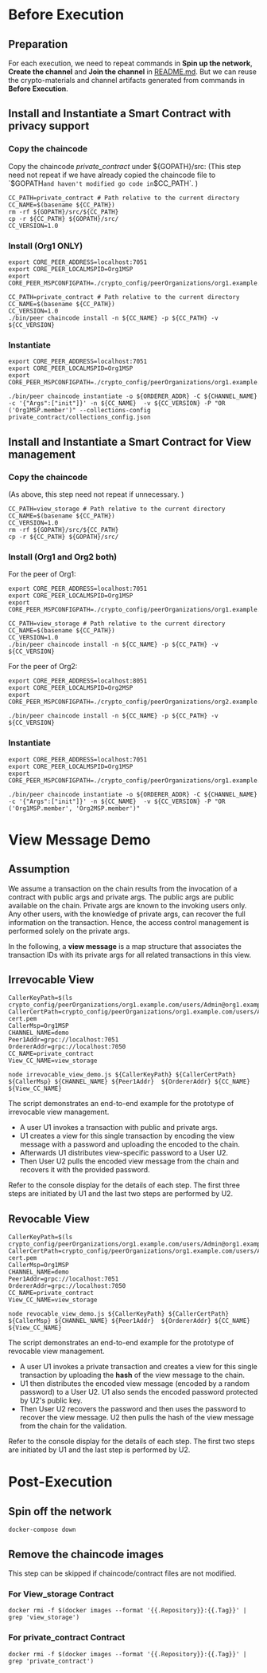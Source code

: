 # Before Execution
## Preparation
For each execution, we need to repeat commands in **Spin up the network**, **Create the channel** and **Join the channel** in [README.md](README.md). 
But we can reuse the crypto-materials and channel artifacts generated from commands in **Before Execution**.  

## Install and Instantiate a Smart Contract with privacy support 
### Copy the chaincode
Copy the chaincode *private_contract* under ${GOPATH}/src:
(This step need not repeat if we have already copied the chaincode file to `$GOPATH` and haven't modified go code in `$CC_PATH`. )
```
CC_PATH=private_contract # Path relative to the current directory
CC_NAME=$(basename ${CC_PATH})
rm -rf ${GOPATH}/src/${CC_PATH}
cp -r ${CC_PATH} ${GOPATH}/src/
CC_VERSION=1.0
```

### Install (Org1 ONLY)
```
export CORE_PEER_ADDRESS=localhost:7051
export CORE_PEER_LOCALMSPID=Org1MSP 
export CORE_PEER_MSPCONFIGPATH=./crypto_config/peerOrganizations/org1.example.com/users/Admin@org1.example.com/msp 

CC_PATH=private_contract # Path relative to the current directory
CC_NAME=$(basename ${CC_PATH})
CC_VERSION=1.0
./bin/peer chaincode install -n ${CC_NAME} -p ${CC_PATH} -v ${CC_VERSION}
```

### Instantiate
```
export CORE_PEER_ADDRESS=localhost:7051
export CORE_PEER_LOCALMSPID=Org1MSP 
export CORE_PEER_MSPCONFIGPATH=./crypto_config/peerOrganizations/org1.example.com/users/Admin@org1.example.com/msp 

./bin/peer chaincode instantiate -o ${ORDERER_ADDR} -C ${CHANNEL_NAME} -c '{"Args":["init"]}' -n ${CC_NAME}  -v ${CC_VERSION} -P "OR ('Org1MSP.member')" --collections-config private_contract/collections_config.json
```

## Install and Instantiate a Smart Contract for View management 

### Copy the chaincode
(As above, this step need not repeat if unnecessary. )
```
CC_PATH=view_storage # Path relative to the current directory
CC_NAME=$(basename ${CC_PATH})
CC_VERSION=1.0
rm -rf ${GOPATH}/src/${CC_PATH}
cp -r ${CC_PATH} ${GOPATH}/src/
```

### Install (Org1 and Org2 both)
For the peer of Org1:
```
export CORE_PEER_ADDRESS=localhost:7051
export CORE_PEER_LOCALMSPID=Org1MSP 
export CORE_PEER_MSPCONFIGPATH=./crypto_config/peerOrganizations/org1.example.com/users/Admin@org1.example.com/msp 

CC_PATH=view_storage # Path relative to the current directory
CC_NAME=$(basename ${CC_PATH})
CC_VERSION=1.0
./bin/peer chaincode install -n ${CC_NAME} -p ${CC_PATH} -v ${CC_VERSION}
```

For the peer of Org2:
```
export CORE_PEER_ADDRESS=localhost:8051
export CORE_PEER_LOCALMSPID=Org2MSP 
export CORE_PEER_MSPCONFIGPATH=./crypto_config/peerOrganizations/org2.example.com/users/Admin@org2.example.com/msp 

./bin/peer chaincode install -n ${CC_NAME} -p ${CC_PATH} -v ${CC_VERSION}
```

### Instantiate
```
export CORE_PEER_ADDRESS=localhost:7051
export CORE_PEER_LOCALMSPID=Org1MSP 
export CORE_PEER_MSPCONFIGPATH=./crypto_config/peerOrganizations/org1.example.com/users/Admin@org1.example.com/msp 

./bin/peer chaincode instantiate -o ${ORDERER_ADDR} -C ${CHANNEL_NAME} -c '{"Args":["init"]}' -n ${CC_NAME}  -v ${CC_VERSION} -P "OR ('Org1MSP.member', 'Org2MSP.member')"
```

# View Message Demo
## Assumption
We assume a transaction on the chain results from the invocation of a contract with public args and private args. 
The public args are public available on the chain. 
Private args are known to the invoking users only. 
Any other users, with the knowledge of private args, can recover the full information on the transaction.
Hence, the access control management is performed solely on the private args. 

In the following, a __view message__ is a map structure that associates the transaction IDs with its private args for all related transactions in this view. 

## Irrevocable View
```
CallerKeyPath=$(ls crypto_config/peerOrganizations/org1.example.com/users/Admin@org1.example.com/msp/keystore/*)
CallerCertPath=crypto_config/peerOrganizations/org1.example.com/users/Admin@org1.example.com/msp/signcerts/Admin@org1.example.com-cert.pem
CallerMsp=Org1MSP
CHANNEL_NAME=demo
Peer1Addr=grpc://localhost:7051
OrdererAddr=grpc://localhost:7050
CC_NAME=private_contract
View_CC_NAME=view_storage

node irrevocable_view_demo.js ${CallerKeyPath} ${CallerCertPath} ${CallerMsp} ${CHANNEL_NAME} ${Peer1Addr}  ${OrdererAddr} ${CC_NAME} ${View_CC_NAME}
```

The script demonstrates an end-to-end example for the prototype of irrevocable view management.
* A user U1 invokes a transaction with public and private args. 
* U1 creates a view for this single transaction by encoding the view message with a password and uploading the encoded to the chain. 
* Afterwards U1 distributes view-specific password to a User U2. 
* Then User U2 pulls the encoded view message from the chain and recovers it with the provided password. 

Refer to the console display for the details of each step. 
The first three steps are initiated by U1 and the last two steps are performed by U2. 

## Revocable View
```
CallerKeyPath=$(ls crypto_config/peerOrganizations/org1.example.com/users/Admin@org1.example.com/msp/keystore/*)
CallerCertPath=crypto_config/peerOrganizations/org1.example.com/users/Admin@org1.example.com/msp/signcerts/Admin@org1.example.com-cert.pem
CallerMsp=Org1MSP
CHANNEL_NAME=demo
Peer1Addr=grpc://localhost:7051
OrdererAddr=grpc://localhost:7050
CC_NAME=private_contract
View_CC_NAME=view_storage

node revocable_view_demo.js ${CallerKeyPath} ${CallerCertPath} ${CallerMsp} ${CHANNEL_NAME} ${Peer1Addr}  ${OrdererAddr} ${CC_NAME} ${View_CC_NAME}
```

The script demonstrates an end-to-end example for the prototype of revocable view management.

* A user U1 invokes a private transaction and creates a view for this single transaction by uploading the __hash__ of the view message to the chain. 
* U1 then distributes the encoded view message (encoded by a random password) to a User U2. U1 also sends the encoded password protected by U2's public key. 
* Then User U2 recovers the password and then uses the password to recover the view message. U2 then pulls the hash of the view message from the chain for the validation. 

Refer to the console display for the details of each step. 
The first two steps are initiated by U1 and the last step is performed by U2. 

# Post-Execution
## Spin off the network
```
docker-compose down
```

## Remove the chaincode images
This step can be skipped if chaincode/contract files are not modified. 

###  For View_storage Contract
```
docker rmi -f $(docker images --format '{{.Repository}}:{{.Tag}}' | grep 'view_storage')
```

###  For private_contract Contract
```
docker rmi -f $(docker images --format '{{.Repository}}:{{.Tag}}' | grep 'private_contract')
```
